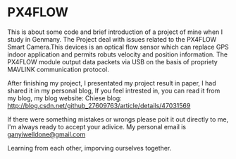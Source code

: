 # PX4FLOW
This is about some code and brief introduction of a project of mine when I study in Genmany.
The Project deal with issues related to the PX4FLOW Smart Camera.This devices is an optical
flow sensor which can replace GPS indoor application and permits robuts velocity and position 
information. The PX4FLOW module output data packets via USB on the basis of propriety MAVLINK 
communication protocol.

After finishing my project, I presentated my project result in paper, I had shared it in my personal blog,
If you feel intrested in, you can read it from my blog, 
my blog website: Chiese blog: http://blog.csdn.net/github_27609763/article/details/47031569

If there were something mistakes or wrongs please poit it out directly to me, I'm always ready to accept your adivice.
My personal email is ganyiwelldone@gmail.com

Learning from each other, imporving ourselves together.
